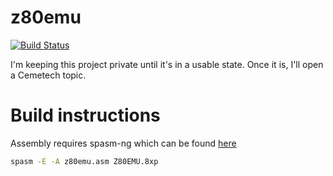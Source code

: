 # z80emu
[![Build Status](https://travis-ci.com/bailwillharr/z80emu.svg?token=yBqyt5kxcE2ijQzusxL9&branch=master)](https://travis-ci.com/bailwillharr/z80emu)

I'm keeping this project private until it's in a usable state. Once it is, I'll open a Cemetech topic.

# Build instructions

Assembly requires spasm-ng which can be found [here](github.com)

```bash
spasm -E -A z80emu.asm Z80EMU.8xp
```


